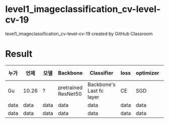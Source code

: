 # level1_imageclassification_cv-level-cv-19
level1_imageclassification_cv-level-cv-19 created by GitHub Classroom

# Result
|누가|언제|모델|Backbone|Classifier|loss|optimizer|epochs|seed|batch size|lr|acc|F1-Score|
|---|---|---|---|---|---|---|---|---|---|---|---|---|
|Gu|10.26| ? |pretrained ResNet50| Backbone's Last fc layer|CE|SGD|50|42|64|1e-3|54.9365||0.5080
|data|data|data|data|data|data|data|data|data|data|data|
|data|data|data|data|data|data|data|data|data|data|data|
